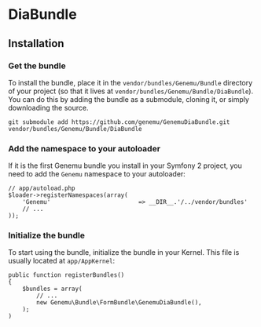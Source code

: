 DiaBundle
==========

## Installation

### Get the bundle

To install the bundle, place it in the `vendor/bundles/Genemu/Bundle` directory of your project
(so that it lives at `vendor/bundles/Genemu/Bundle/DiaBundle`). You can do this by adding
the bundle as a submodule, cloning it, or simply downloading the source.

    git submodule add https://github.com/genemu/GenemuDiaBundle.git vendor/bundles/Genemu/Bundle/DiaBundle

### Add the namespace to your autoloader

If it is the first Genemu bundle you install in your Symfony 2 project, you
need to add the `Genemu` namespace to your autoloader:

    // app/autoload.php
    $loader->registerNamespaces(array(
        'Genemu'                         => __DIR__.'/../vendor/bundles'
        // ...
    ));

### Initialize the bundle

To start using the bundle, initialize the bundle in your Kernel. This
file is usually located at `app/AppKernel`:

    public function registerBundles()
    {
        $bundles = array(
            // ...
            new Genemu\Bundle\FormBundle\GenemuDiaBundle(),
        );
    )

